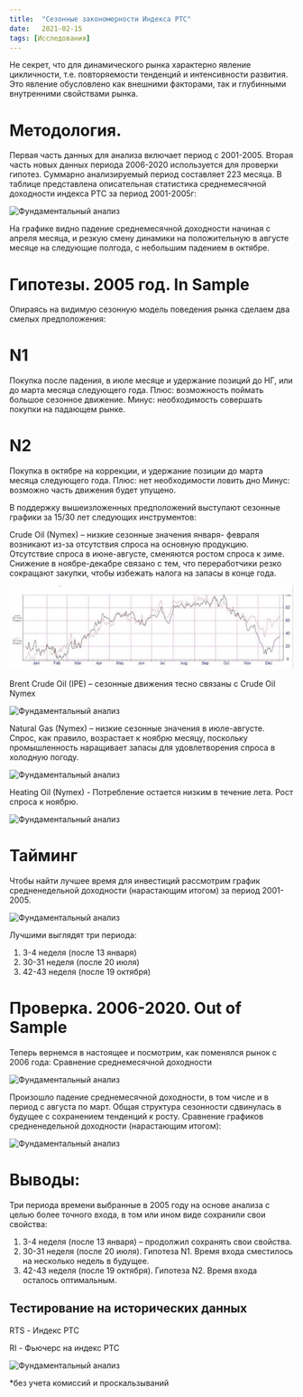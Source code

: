 ```yaml
---
title:  "Сезонные закономерности Индекса РТС"
date:   2021-02-15
tags: [Исследования]
---
```



Не секрет, что для динамического рынка характерно явление цикличности, т.е. повторяемости тенденций и интенсивности развития. Это явление обусловлено как внешними факторами, так и глубинными внутренними свойствами рынка.


# Методология.
Первая часть данных для анализа включает период с 2001-2005. Вторая часть новых данных периода 2006-2020 используется для проверки гипотез.
Суммарно анализируемый период составляет 223 месяца.
В таблице представлена описательная статистика среднемесячной доходности индекса РТС за период 2001-2005г:

<img src="https://ragve-hub.github.io/console-light/images/rts_1_1.jpg" alt="Фундаментальный анализ">


На графике видно падение среднемесячной доходности начиная с апреля месяца, и резкую смену динамики на положительную в августе месяце на следующие полгода, с небольшим падением в октябре.

# Гипотезы. 2005 год. In Sample

Опираясь на видимую сезонную модель поведения рынка сделаем два смелых предположения:
# N1
Покупка после падения, в июле месяце и удержание позиций до НГ, или до марта месяца следующего года.
Плюс: возможность поймать большое сезонное движение.
Минус: необходимость совершать покупки на падающем рынке.

# N2
Покупка в октябре на коррекции, и удержание позиции до марта месяца следующего года.
Плюс: нет необходимости ловить дно
Минус: возможно часть движения будет упущено.

В поддержку вышеизложенных предположений выступают сезонные графики за 15/30 лет следующих инструментов:

Crude Oil (Nymex) – низкие сезонные значения января- февраля возникают из-за отсутствия спроса на основную продукцию. Отсутствие спроса в июне-августе, сменяются ростом спроса к зиме. Снижение в ноябре-декабре связано с тем, что переработчики резко сокращают закупки, чтобы избежать налога на запасы в конце года.

<img src="https://raw.githubusercontent.com/Ragve-hub/scribble/gh-pages/images/cr_nymex.jpg" alt="Фундаментальный анализ">

Brent Crude Oil (IPE) – сезонные движения тесно связаны с Crude Oil Nymex

<img src="https://ragve-hub.github.io/console-light/images/br_ipe.jpg" alt="Фундаментальный анализ">


Natural Gas (Nymex) – низкие сезонные значения в июле-августе. Спрос, как правило, возрастает к ноябрю месяцу, поскольку промышленность наращивает запасы для удовлетворения спроса в холодную погоду.

<img src="https://ragve-hub.github.io/console-light/images/gas_nymex.jpg" alt="Фундаментальный анализ">

Heating Oil (Nymex) - Потребление остается низким в течение лета. Рост спроса к ноябрю.

<img src="https://ragve-hub.github.io/console-light/images/heatin_nymex.jpg" alt="Фундаментальный анализ">

# Тайминг
Чтобы найти лучшее время для инвестиций рассмотрим график средненедельной доходности (нарастающим итогом) за период 2001-2005.

<img src="https://ragve-hub.github.io/console-light/images/timing_week_rts.jpg" alt="Фундаментальный анализ">

Лучшими выглядят три периода:
1) 3-4 неделя (после 13 января)
2) 30-31 неделя (после 20 июля)
3) 42-43 неделя (после 19 октября)

# Проверка. 2006-2020. Out of Sample
Теперь вернемся в настоящее и посмотрим, как поменялся рынок с 2006 года:
Сравнение среднемесячной доходности

<img src="https://ragve-hub.github.io/console-light/images/comp_rts.jpg" alt="Фундаментальный анализ">


Произошло падение среднемесячной доходности, в том числе и в период с августа по март. Общая структура сезонности сдвинулась в будущее с сохранением тенденций к росту.
Сравнение графиков средненедельной доходности (нарастающим итогом):

<img src="https://ragve-hub.github.io/console-light/images/comp_rts_2.jpg" alt="Фундаментальный анализ">


# Выводы:
Три периода времени выбранные в 2005 году на основе анализа c целью более точного входа, в том или ином виде сохранили свои свойства:
1) 3-4 неделя (после 13 января) – продолжил сохранять свои свойства.
2) 30-31 неделя (после 20 июля). Гипотеза N1.
Время входа сместилось на несколько недель в будущее.
3) 42-43 неделя (после 19 октября). Гипотеза N2.
Время входа осталось оптимальным.


## Тестирование на исторических данных

RTS - Индекс РТС

RI - Фьючерс на индекс РТС

<img src="https://ragve-hub.github.io/console-light/images/backrts_seasonal.jpg" alt="Фундаментальный анализ">

*без учета комиссий и проскальзываний
